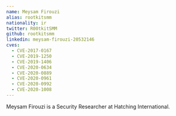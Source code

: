 ```yaml
---
name: Meysam Firouzi
alias: rootkitsmm
nationality: ir
twitter: R00tkitSMM
github: rootkitsmm
linkedin: meysam-firouzi-20532146
cves:
  - CVE-2017-0167
  - CVE-2019-1250
  - CVE-2019-1406
  - CVE-2020-0634
  - CVE-2020-0889
  - CVE-2020-0961
  - CVE-2020-0992
  - CVE-2020-1008
---
```

Meysam Firouzi is a Security Researcher at Hatching International.
